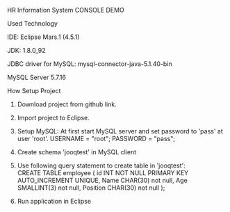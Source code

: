 HR Information System CONSOLE DEMO

Used Technology

IDE: Eclipse Mars.1 (4.5.1)

JDK: 1.8.0_92

JDBC driver for MySQL: mysql-connector-java-5.1.40-bin

MySQL Server 5.7.16

How Setup Project

1.	Download project from github link.

2.	Import project to Eclipse.

3.	Setup MySQL:
    At first start MySQL server and set password to 'pass'  at user 'root'.
    USERNAME = "root";
    PASSWORD = "pass";
4.	Create schema 'jooqtest' in MySQL client

5.	Use following query statement to create table in 'jooqtest':       
    CREATE TABLE employee (
    id INT NOT NULL PRIMARY KEY AUTO_INCREMENT UNIQUE,
    Name CHAR(30) not null,
    Age SMALLINT(3) not null,
    Position CHAR(30) not null
    );
    
6.	Run application in Eclipse
